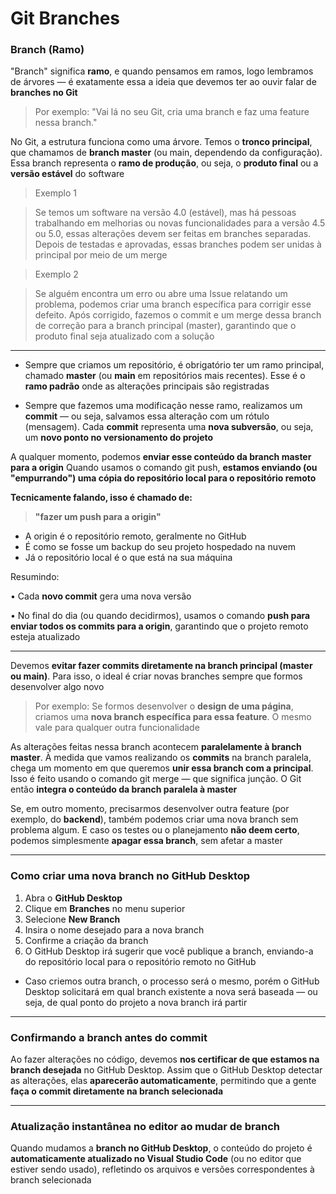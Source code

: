 # Git Branches

### Branch (Ramo)
"Branch" significa __ramo__, e quando pensamos em ramos, logo lembramos de árvores — é exatamente essa a ideia que devemos ter ao ouvir falar de __branches no Git__

>Por exemplo:
>    "Vai lá no seu Git, cria uma branch e faz uma feature nessa branch."

No Git, a estrutura funciona como uma árvore. Temos o __tronco principal__, que chamamos de __branch master__ (ou main, dependendo da configuração). Essa branch representa o __ramo de produção__, ou seja, o __produto final__ ou a __versão estável__ do software

>Exemplo 1

> Se temos um software na versão 4.0 (estável), mas há pessoas trabalhando em melhorias ou novas funcionalidades para a versão 4.5 ou 5.0, essas alterações devem ser feitas em branches separadas. Depois de testadas e aprovadas, essas branches podem ser unidas à principal por meio de um merge

>Exemplo 2

>Se alguém encontra um erro ou abre uma Issue relatando um problema, podemos criar uma branch específica para corrigir esse defeito. Após corrigido, fazemos o commit e um merge dessa branch de correção para a branch principal (master), garantindo que o produto final seja atualizado com a solução

---

* Sempre que criamos um repositório, é obrigatório ter um ramo principal, chamado __master__ (ou __main__ em repositórios mais recentes). Esse é o __ramo padrão__ onde as alterações principais são registradas

* Sempre que fazemos uma modificação nesse ramo, realizamos um __commit__ — ou seja, salvamos essa alteração com um rótulo (mensagem). Cada __commit__ representa uma __nova subversão__, ou seja, um __novo ponto no versionamento do projeto__

A qualquer momento, podemos __enviar esse conteúdo da branch master para a origin__
Quando usamos o comando git push, __estamos enviando (ou "empurrando") uma cópia do repositório local para o repositório remoto__

__Tecnicamente falando, isso é chamado de:__
> __"fazer um push para a origin"__

* A origin é o repositório remoto, geralmente no GitHub
* É como se fosse um backup do seu projeto hospedado na nuvem
* Já o repositório local é o que está na sua máquina

Resumindo:

• Cada __novo commit__ gera uma nova versão

• No final do dia (ou quando decidirmos), usamos o comando __push para enviar todos os commits para a origin__, garantindo que o projeto remoto esteja atualizado

---

Devemos __evitar fazer commits diretamente na branch principal (master ou main)__. Para isso, o ideal é criar novas branches sempre que formos desenvolver algo novo

> Por exemplo:
> Se formos desenvolver o __design de uma página__, criamos uma __nova branch específica para essa feature__. O mesmo vale para qualquer outra funcionalidade

As alterações feitas nessa branch acontecem __paralelamente à branch master__. À medida que vamos realizando os __commits__ na branch paralela, chega um momento em que queremos __unir essa branch com a principal__. Isso é feito usando o comando git merge — que significa junção. O Git então __integra o conteúdo da branch paralela à master__

Se, em outro momento, precisarmos desenvolver outra feature (por exemplo, do __backend__), também podemos criar uma nova branch sem problema algum. E caso os testes ou o planejamento __não deem certo__, podemos simplesmente __apagar essa branch__, sem afetar a master

---

### Como criar uma nova branch no GitHub Desktop
1. Abra o __GitHub Desktop__
2. Clique em __Branches__ no menu superior
3. Selecione __New Branch__
4. Insira o nome desejado para a nova branch
5. Confirme a criação da branch
6. O GitHub Desktop irá sugerir que você publique a branch, enviando-a do repositório local para o repositório remoto no GitHub

* Caso criemos outra branch, o processo será o mesmo, porém o GitHub Desktop solicitará em qual branch existente a nova será baseada — ou seja, de qual ponto do projeto a nova branch irá partir

---

### Confirmando a branch antes do commit
Ao fazer alterações no código, devemos __nos certificar de que estamos na branch desejada__ no GitHub Desktop. Assim que o GitHub Desktop detectar as alterações, elas __aparecerão automaticamente__, permitindo que a gente __faça o commit diretamente na branch selecionada__

---

### Atualização instantânea no editor ao mudar de branch
Quando mudamos a __branch no GitHub Desktop__, o conteúdo do projeto é __automaticamente atualizado no Visual Studio Code__ (ou no editor que estiver sendo usado), refletindo os arquivos e versões correspondentes à branch selecionada

